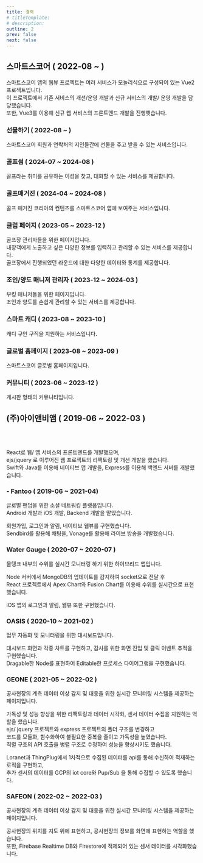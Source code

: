 ```yaml
---
title: 경력
# titleTemplate:
# description:
outline: 2
prev: false
next: false
---
```


## 스마트스코어 <span class="text-sm"> ( 2022-08 ~ ) </span>

<Badge type='tip' text='Vue2'/>
<Badge type='tip' text='Vue3' />
<Badge type='info' text='Vuex' />
<Badge type='info' text='Pinia' />
<Badge type='tip' text='Highcharts' />
<Badge type='tip' text='Sendbird' />
<Badge type='tip' text='Git' />
<Badge type='info' text='GitLab'/>
<Badge type='info' text='Jira' />
<Badge type='info' text='Zeplin' />

스마트스코어 앱의 웹뷰 프로젝트는 여러 서비스가 모놀리식으로 구성되어 있는 Vue2 프로젝트입니다.<br>
이 프로젝트에서 기존 서비스의 개선/운영 개발과 신규 서비스의 개발/ 운영 개발을 담당했습니다.<br>
또한, Vue3를 이용해 신규 웹 서비스의 프론트엔드 개발을 진행햇습니다.

### 선물하기 <span class="text-sm"> ( 2022-08 ~ ) </span>

<div class="mt-8">
  <Badge type='info' text='Vue2'/>
  <Badge type='info' text='Vuex'/>
</div>

스마트스코어 회원과 연락처의 지인들간에 선물을 주고 받을 수 있는 서비스입니다.

### 골프썸 <span class="text-sm"> ( 2024-07 ~ 2024-08 ) </span>

<div class="mt-8">
  <Badge type='info' text='Vue2'/>
  <Badge type='info' text='Vuex'/>
  <Badge type='info' text='Sendbird'/>
</div>

골프라는 취미를 공유하는 이성을 찾고, 대화할 수 있는 서비스를 제공합니다.

### 골프매거진 <span class="text-sm"> ( 2024-04 ~ 2024-08 ) </span>

<div class="mt-8">
  <Badge type='info' text='Vue2'/>
  <Badge type='info' text='Vuex'/>
</div>

골프 매거진 코리아의 컨텐츠를 스마트스코어 앱에 보여주는 서비스입니다.

### 클럽 페이지 <span class="text-sm"> ( 2023-05 ~ 2023-12 ) </span>

<div class="mt-8">
  <Badge type='info' text='Vue3'/>
  <Badge type='info' text='VueUse'/>
  <Badge type='info' text='Pinia'/>
  <Badge type='info' text='Highcharts'/>
</div>

골프장 관리자들을 위한 페이지입니다. <br>
내장객에게 노출하고 싶은 다양한 정보를 입력하고 관리할 수 있는 서비스를 제공합니다. <br>
골프장에서 진행되었던 라운드에 대한 다양한 데이터와 통계를 제공합니다.

### 조인/양도 매니저 관리자 <span class="text-sm"> ( 2023-12 ~ 2024-03 ) </span>

<div class="mt-8">
  <Badge type='info' text='Vue3'/>
  <Badge type='info' text='VueUse'/>
  <Badge type='info' text='Pinia'/>
</div>

부킹 매니저들을 위한 페이지입니다. <br>
조인과 양도를 손쉽게 관리할 수 있는 서비스를 제공합니다.

### 스마트 캐디 <span class="text-sm"> ( 2023-08 ~ 2023-10 ) </span>

<div class="mt-8">
  <Badge type='info' text='Vue2'/>
  <Badge type='info' text='Vuex'/>
</div>

캐디 구인 구직을 지원하는 서비스입니다.

### 글로벌 홈페이지 <span class="text-sm"> ( 2023-08 ~ 2023-09 ) </span>

<div class="mt-8">
  <Badge type='info' text='Vue3'/>
  <Badge type='info' text='VueUse'/>
  <Badge type='info' text='Pinia'/>
  <Badge type='info' text='i18n'/>
</div>

스마트스코어 글로벌 홈페이지입니다.

### 커뮤니티 <span class="text-sm"> ( 2023-06 ~ 2023-12 ) </span>

<div class="mt-8">
  <Badge type='info' text='Vue2'/>
  <Badge type='info' text='Vuex'/>
</div>

게시판 형태의 커뮤니티입니다.

## (주)아이앤비앰 <span class="text-sm"> ( 2019-06 ~ 2022-03 ) </span>

<Badge type='tip' text='React' />
<Badge type='info' text='ejs' />
<Badge type='info' text='jquery' /> 
<Badge type='tip' text='amCharts4' /> 
<Badge type='tip' text='ApexCharts' /> 
<Badge type='tip' text='FusionCharts' /> 
<br/>
<Badge type='info' text='Express' />
<Badge type='info' text='mongodb' />
<Badge type='info' text='mqtt' />
<Badge type='info' text='gcp' />
<Badge type='info' text='firebase' />
<Badge type='tip' text='Sendbird' />
<Badge type='tip' text='Opentok' />
<Badge type='tip' text='Git' />
<Badge type='info' text='GitHub' />
<Badge type='info' text='Asana' />
<Badge type='info' text='Zeplin' />
<br/>
<Badge type='tip' text='Swift' />
<Badge type='tip' text='Java (Android)' />

React로 웹/ 앱 서비스의 프론트엔드를 개발했으며,<br>
ejs/jquery 로 이루어진 웹 프로젝트의 리팩토링 및 개선 개발을 했습니다.<br>
Swift와 Java를 이용해 네이티브 앱 개발을, Express를 이용해 백엔드 서버를 개발했습니다.

### - Fantoo <span class="text-sm"> ( 2019-06 ~ 2021-04) </span>

<div class="mt-8">
  <Badge type='info' text='Swift' />
  <Badge type='info' text='Java (Android)' />
  <Badge type='info' text='React' />
  <Badge type='info' text='MobX' />
  <Badge type='info' text='Sendbird' />
  <Badge type='info' text='Opentok' />
  <Badge type='info' text='Express' />
  <Badge type='info' text='MongoDB' />
</div>

글로벌 팬덤을 위한 소셜 네트워킹 플랫폼입니다. <br>
Android 개발과 iOS 개발, Backend 개발을 맡았습니다.

회원가입, 로그인과 알림, 네이티브 웹뷰를 구현했습니다.<br>
Sendbird를 활용해 채팅을, Vonage를 활용해 라이브 방송을 개발했습니다.

### Water Gauge <span class="text-sm"> ( 2020-07 ~ 2020-07 ) </span>

<div class="mt-8">
  <Badge type='info' text='Swift' />
  <Badge type='info' text='Java (Android)' />
  <Badge type='info' text='React' />
  <Badge type='info' text='Express' />
  <Badge type='info' text='MongoDB' />
  <Badge type='info' text='ApexChart' />
  <Badge type='info' text='FusionChart' />
  <Badge type='info' text='socket.io' />
</div>

물탱크 내부의 수위를 실시간 모니터링 하기 위한 하이브리드 앱입니다.

Node 서버에서 MongoDB의 업데이트를 감지하여 socket으로 전달 후 <br>
React 프로젝트에서 Apex Chart와 Fusion Chart를 이용해 수위를 실시간으로 표현했습니다.

iOS 앱의 로그인과 알림, 웹뷰 또한 구현했습니다.

### OASIS <span class="text-sm"> ( 2020-10 ~ 2021-02 ) </span>

<div class="mt-8">
  <Badge type='info' text='React' />
  <Badge type='info' text='Context API' />
  <Badge type='info' text='Express' />
  <Badge type='info' text='ApexChart' />
</div>

업무 자동화 및 모니터링을 위한 대시보드입니다.

대시보드 화면과 각종 차트를 구현하고, 감사를 위한 화면 진입 및 클릭 이벤트 추적을 구현했습니다.<br>
Dragable한 Node를 표현하여 Editable한 프로세스 다이어그램을 구현했습니다.

### GEONE <span class="text-sm"> ( 2021-05 ~ 2022-02 ) </span>

<div class="mt-8">
  <Badge type='info' text='ejs' />
  <Badge type='info' text='jquery' />
  <Badge type='info' text='Express' />
  <Badge type='info' text='firebase' />
  <Badge type='info' text='amCharts4' />
  <Badge type='info' text='mqtt' />
  <Badge type='info' text='gcp iot core' />
</div>

공사현장의 계측 데이터 이상 감지 및 대응을 위한 실시간 모니터링 시스템을 제공하는 페이지입니다.

가독성 및 성능 향상을 위한 리팩토링과 데이터 시각화, 센서 데이터 수집을 지원하는 역할을 했습니다.<br>
ejs/ jquery 프로젝트와 express 프로젝트의 폴더 구조를 변경하고<br>
코드를 모듈화, 함수화하여 불필요한 중복을 줄이고 가독성을 높였습니다.<br>
직렬 구조의 API 호출을 병렬 구조로 수정하여 성능을 향상시키도 했습니다.

Loranet과 ThingPlug에서 1차적으로 수집된 데이터를 api를 통해 수신하여 적재하는 로직을 구현하고,<br>
추가 센서의 데이터를 GCP의 iot core와 Pup/Sub 을 통해 수집할 수 있도록 했습니다.

### SAFEON <span class="text-sm"> ( 2022-02 ~ 2022-03 ) </span>

<div class="mt-8">
  <Badge type='info' text='ejs' />
  <Badge type='info' text='jquery' />
  <Badge type='info' text='firebase' />
  <Badge type='info' text='amCharts4' />
  <Badge type='info' text='mqtt' />
  <Badge type='info' text='kakao map' />
</div>

공사현장의 계측 데이터 이상 감지 및 대응을 위한 실시간 모니터링 시스템을 제공하는 페이지입니다.

공사현장의 위치를 지도 위에 표현하고, 공사현장의 정보를 화면에 표현하는 역할을 했습니다. <br>
또한, Firebase Realtime DB와 Firestore에 적제되어 있는 센서 데이터를 시각화했습니다.
